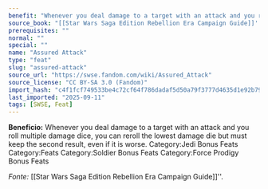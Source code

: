 ```yaml
---
benefit: "Whenever you deal damage to a target with an attack and you roll multiple damage dice, you can reroll the lowest damage die but must keep the second result, even if it is worse. Category:Jedi Bonus Feats Category:Feats Category:Soldier Bonus Feats Category:Force Prodigy Bonus Feats"
source_book: "[[Star Wars Saga Edition Rebellion Era Campaign Guide]]''"
prerequisites: ""
normal: ""
special: ""
name: "Assured Attack"
type: "feat"
slug: "assured-attack"
source_url: "https://swse.fandom.com/wiki/Assured_Attack"
source_license: "CC BY-SA 3.0 (Fandom)"
import_hash: "c4f1fcf749533be4c72cf64f786dadaf5d50a79f3777d4635d1e92b79226276f"
last_imported: "2025-09-11"
tags: [SWSE, Feat]
---
```

**Beneficio:** Whenever you deal damage to a target with an attack and you roll multiple damage dice, you can reroll the lowest damage die but must keep the second result, even if it is worse. Category:Jedi Bonus Feats Category:Feats Category:Soldier Bonus Feats Category:Force Prodigy Bonus Feats

*Fonte:* [[Star Wars Saga Edition Rebellion Era Campaign Guide]]''.